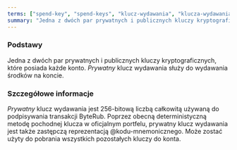 ```yaml
---
terms: ["spend-key", "spend-keys", "klucz-wydawania", "klucza-wydawania", "kluczem-wydawania", "kluczowi-wydawania"]
summary: "Jedna z dwóch par prywatnych i publicznych kluczy kryptograficznych, które posiada każde konto. *Prywatny* klucz wydawania służy do wydawania środków na koncie."
---
```


### Podstawy

Jedna z dwóch par prywatnych i publicznych kluczy kryptograficznych, które posiada każde konto. *Prywatny* klucz wydawania służy do wydawania środków na koncie.

### Szczegółowe informacje

*Prywatny* klucz wydawania jest 256-bitową liczbą całkowitą używaną do podpisywania transakcji ByteRub. Poprzez obecną deterministyczną metodę pochodnej klucza w oficjalnym portfelu, prywatny klucz wydawania jest także zastępczą reprezentacją @kodu-mnemonicznego. Może zostać użyty do pobrania wszystkich pozostałych kluczy do konta.


